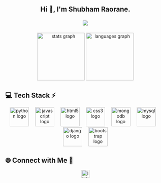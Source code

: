 <h2 align="center">Hi 👋, I'm Shubham Raorane.</h2>

###

<div align="center">
  <img src="https://profile-counter.glitch.me/ShubhamRaorane11/count.svg?"  />
</div>

###

<div align="center">
  <img src="https://github-readme-stats.vercel.app/api?username=ShubhamRaorane11&hide_title=false&hide_rank=false&show_icons=true&include_all_commits=true&count_private=true&disable_animations=false&theme=dracula&locale=en&hide_border=false&order=1" height="150" alt="stats graph"  />
  <img src="https://github-readme-stats.vercel.app/api/top-langs?username=ShubhamRaorane11&locale=en&hide_title=false&layout=compact&card_width=320&langs_count=5&theme=dracula&hide_border=false&order=2" height="150" alt="languages graph"  />
</div>


## 💻 Tech Stack ⚡
<div align="center">
  <img src="https://skillicons.dev/icons?i=py" height="60" alt="python logo" title="Python" />
  <img width="12" />
  <img src="https://cdn.jsdelivr.net/gh/devicons/devicon/icons/javascript/javascript-original.svg" height="60" alt="javascript logo" title="JavaScript" />
  <img width="12" />
  <img src="https://cdn.jsdelivr.net/gh/devicons/devicon/icons/html5/html5-original.svg" height="60" alt="html5 logo" title="HTML5" />
  <img width="12" />
  <img src="https://cdn.jsdelivr.net/gh/devicons/devicon/icons/css3/css3-original.svg" height="60" alt="css3 logo" title="CSS3" />
  <img width="12" />
  <img src="https://cdn.jsdelivr.net/gh/devicons/devicon/icons/mongodb/mongodb-original.svg" height="60" alt="mongodb logo" title="MongoDB" />
  <img width="12" />
  <img src="https://cdn.jsdelivr.net/gh/devicons/devicon/icons/mysql/mysql-original.svg" height="60" alt="mysql logo" title="MySQL" />
  <img width="12" />
  <img src="https://cdn.jsdelivr.net/gh/devicons/devicon/icons/django/django-plain.svg" height="60" alt="django logo" title="Django" />
  <img width="12" />
  <img src="https://skillicons.dev/icons?i=bootstrap" height="60" alt="bootstrap logo" title="Bootstrap" />
</div>

## 🌐 Connect with Me 🍬
<div align="center">
  <a href="https://www.linkedin.com/in/shubham-raorane-a548b432a/" target="_blank">
    <img src="https://img.shields.io/static/v1?message=LinkedIn&logo=linkedin&label=&color=0077B5&logoColor=white&labelColor=&style=for-the-badge" height="25" alt="linkedin logo"  />
  </a>
</div>

###
